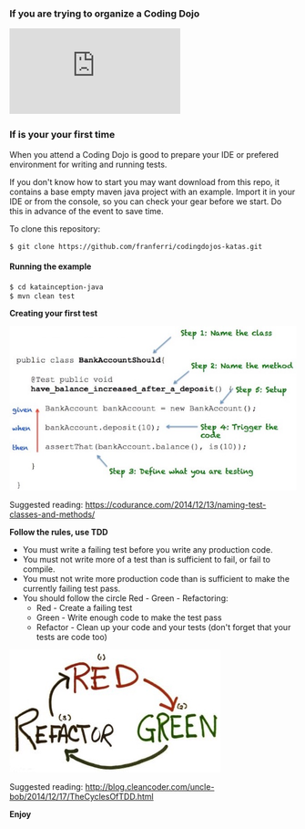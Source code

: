 
### If you are trying to organize a Coding Dojo

![Example request for your company](https://github.com/franferri/codingdojos-katas/blob/master/Example%20request%20for%20your%20company.md)

### If is your your first time

When you attend a Coding Dojo is good to prepare your IDE or prefered environment for writing and running tests.

If you don't know how to start you may want download from this repo, it contains a base empty maven java project with an example.
Import it in your IDE or from the console, so you can check your gear before we start.
Do this in advance of the event to save time.

To clone this repository:

    $ git clone https://github.com/franferri/codingdojos-katas.git

#### Running the example
    $ cd katainception-java
    $ mvn clean test

**Creating your first test**

![Test in 5 steps](https://github.com/franferri/codingdojos-katas/blob/master/images/test_in_5_steps.jpg)

Suggested reading: https://codurance.com/2014/12/13/naming-test-classes-and-methods/

**Follow the rules, use TDD**
* You must write a failing test before you write any production code.
* You must not write more of a test than is sufficient to fail, or fail to compile.
* You must not write more production code than is sufficient to make the currently failing test pass.
* You should follow the circle Red - Green - Refactoring:
  * Red - Create a failing test
  * Green - Write enough code to make the test pass
  * Refactor - Clean up your code and your tests (don't forget that your tests are code too)

![Red Green Refactor](https://github.com/franferri/codingdojos-katas/blob/master/images/red_green_refactor.jpg)

Suggested reading: http://blog.cleancoder.com/uncle-bob/2014/12/17/TheCyclesOfTDD.html

**Enjoy**
